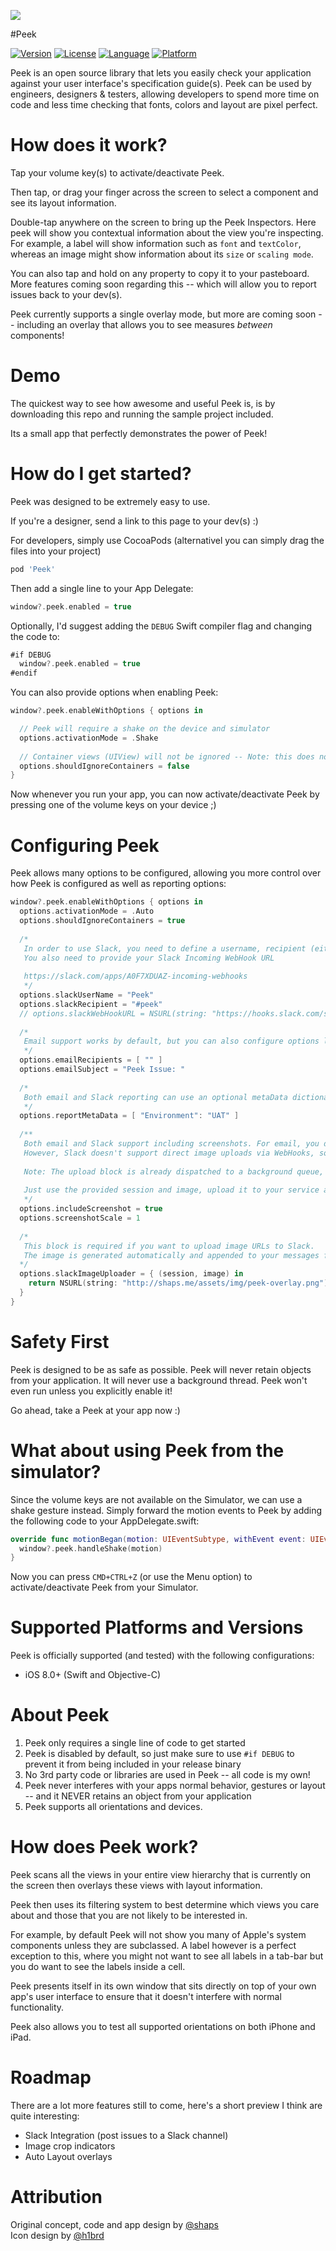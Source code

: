 <a href="https://vimeo.com/162896152"><img src="http://shaps.me/assets/img/peek-feature@2x.png" name="Peek on Vimeo"/></a>

#Peek

[![Version](https://img.shields.io/cocoapods/v/Peek.svg?style=flat)](http://cocoapods.org/pods/Peek)
[![License](https://img.shields.io/cocoapods/l/Peek.svg?style=flat)](http://cocoapods.org/pods/Peek)
[![Language](https://img.shields.io/badge/language-swift-ff69b4.svg)](http://cocoadocs.org/docsets/Peek)
[![Platform](https://img.shields.io/cocoapods/p/Peek.svg?style=flat)](http://cocoapods.org/pods/Peek)

Peek is an open source library that lets you easily check your application against your user interface's specification guide(s). Peek can be used by engineers, designers & testers, allowing developers to spend more time on code and less time checking that fonts, colors and layout are pixel perfect.

# How does it work?

Tap your volume key(s) to activate/deactivate Peek.

Then tap, or drag your finger across the screen to select a component and see its layout information.

Double-tap anywhere on the screen to bring up the Peek Inspectors. Here peek will show you contextual information about the view you're inspecting. For example, a label will show information such as `font` and `textColor`, whereas an image might show information about its `size` or `scaling mode`.

You can also tap and hold on any property to copy it to your pasteboard. More features coming soon regarding this -- which will allow you to report issues back to your dev(s).

Peek currently supports a single overlay mode, but more are coming soon -- including an overlay that allows you to see measures *between* components!

# Demo

The quickest way to see how awesome and useful Peek is, is by downloading this repo and running the sample project included.

Its a small app that perfectly demonstrates the power of Peek!

# How do I get started?

Peek was designed to be extremely easy to use.

If you're a designer, send a link to this page to your dev(s) :)

For developers, simply use CocoaPods (alternativel you can simply drag the files into your project)

```ruby
pod 'Peek'
```

Then add a single line to your App Delegate:

```swift
window?.peek.enabled = true
```

Optionally, I'd suggest adding the `DEBUG` Swift compiler flag and changing the code to:

```swift
#if DEBUG
  window?.peek.enabled = true
#endif
```

You can also provide options when enabling Peek:

```swift
window?.peek.enableWithOptions { options in

  // Peek will require a shake on the device and simulator
  options.activationMode = .Shake 
  
  // Container views (UIView) will not be ignored -- Note: this does not include system containers
  options.shouldIgnoreContainers = false
}
```


Now whenever you run your app, you can now activate/deactivate Peek by pressing one of the volume keys on your device ;)

# Configuring Peek

Peek allows many options to be configured, allowing you more control over how Peek is configured as well as reporting options:

```swift
window?.peek.enableWithOptions { options in
  options.activationMode = .Auto
  options.shouldIgnoreContainers = true
  
  /*
   In order to use Slack, you need to define a username, recipient (either a channel or user, e.g. #peek or @peek)
   You also need to provide your Slack Incoming WebHook URL
   
   https://slack.com/apps/A0F7XDUAZ-incoming-webhooks
   */
  options.slackUserName = "Peek"
  options.slackRecipient = "#peek"
  // options.slackWebHookURL = NSURL(string: "https://hooks.slack.com/services/$TOKEN")!
  
  /*
   Email support works by default, but you can also configure options like recipient(s) & subject
   */
  options.emailRecipients = [ "" ]
  options.emailSubject = "Peek Issue: "
  
  /*
   Both email and Slack reporting can use an optional metaData dictionary of key/values -- this is useful for providing additional context, like the environment your application is currently pointing to
   */
  options.reportMetaData = [ "Environment": "UAT" ]
  
  /**
   Both email and Slack support including screenshots. For email, you don't need to do a thing, it JUST WORKS out of the box.
   However, Slack doesn't support direct image uploads via WebHooks, so instead you can provide an image upload block that will automatically execute when you try to post to Slack.
   
   Note: The upload block is already dispatched to a background queue, so you can run your code synchronously.
   
   Just use the provided session and image, upload it to your service and return the resulting URL
   */
  options.includeScreenshot = true
  options.screenshotScale = 1
  
  /*
   This block is required if you want to upload image URLs to Slack.
   The image is generated automatically and appended to your messages for you.
  */
  options.slackImageUploader = { (session, image) in
    return NSURL(string: "http://shaps.me/assets/img/peek-overlay.png")
  }
}
```

# Safety First

Peek is designed to be as safe as possible. Peek will never retain objects from your application. It will never use a background thread. Peek won't even run unless you explicitly enable it!

Go ahead, take a Peek at your app now :)

# What about using Peek from the simulator?

Since the volume keys are not available on the Simulator, we can use a shake gesture instead. Simply forward the motion events to Peek by adding the following code to your AppDelegate.swift:

```swift
override func motionBegan(motion: UIEventSubtype, withEvent event: UIEvent?) {
  window?.peek.handleShake(motion)
}
```

Now you can press `CMD+CTRL+Z` (or use the Menu option) to activate/deactivate Peek from your Simulator.

# Supported Platforms and Versions

Peek is officially supported (and tested) with the following configurations:

- iOS 8.0+ (Swift and Objective-C)

# About Peek

1. Peek only requires a single line of code to get started
2. Peek is disabled by default, so just make sure to use `#if DEBUG` to prevent it from being included in your release binary
3. No 3rd party code or libraries are used in Peek -- all code is my own!
4. Peek never interferes with your apps normal behavior, gestures or layout -- and it NEVER retains an object from your application
5. Peek supports all orientations and devices.

# How does Peek work?

Peek scans all the views in your entire view hierarchy that is currently on the screen then overlays these views with layout information.

Peek then uses its filtering system to best determine which views you care about and those that you are not likely to be interested in.

For example, by default Peek will not show you many of Apple's system components unless they are subclassed. A label however is a perfect exception to this, where you might not want to see all labels in a tab-bar but you do want to see the labels inside a cell.

Peek presents itself in its own window that sits directly on top of your own app's user interface to ensure that it doesn't interfere with normal functionality.

Peek also allows you to test all supported orientations on both iPhone and iPad.

# Roadmap

There are a lot more features still to come, here's a short preview I think are quite interesting:

* Slack Integration (post issues to a Slack channel)
* Image crop indicators
* Auto Layout overlays


# Attribution

Original concept, code and app design by [@shaps][shaps]<br />
Icon design by [@h1brd][marco]

[github]: https://github.com/shaps80/Peek
[shaps]: http://twitter.com/shaps "Shaps on Twitter"
[marco]: http://twitter.com/h1brd "Marco on Twitter"
